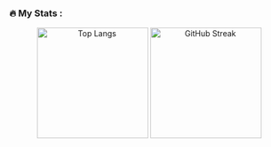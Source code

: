 ### :fire: My Stats :

<div align="center">
  <img src="https://github-readme-stats.vercel.app/api/top-langs/?username=makishima44&layout=compact&theme=vision-friendly-dark" alt="Top Langs" height="200"/>
  <img src="https://github-readme-streak-stats.herokuapp.com?user=makishima44&theme=great-gatsby&border_radius=7.9" alt="GitHub Streak" height="200" />
</div>
